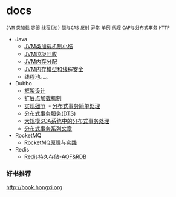 # docs
`JVM` `类加载` `容器` `线程(池)` `锁与CAS` `反射` `异常` `单例` `代理` `CAP与分布式事务` `HTTP`

- Java
  - [JVM类加载机制小结](java/JVM类加载机制小结.md)
  - [JVM垃圾回收](java/JVM垃圾回收.md)
  - [JVM内存分配](java/JVM内存分配.md)
  - [JVM内存模型和线程安全](java/JVM内存模型和线程安全.md)
  - 线程池。。。
- Dubbo
  - [框架设计](dubbo/design.md)
  - [扩展点加载机制](dubbo/SPI.md)
  - [实现细节](dubbo/implementation.md)
  - [分布式事务简单处理](dubbo/simple_distributed_transaction.md)
  - [分布式事务服务(DTS)](dubbo/DTS.md)
  - [大规模SOA系统中的分布式事务处理](https://wenku.baidu.com/view/be946bec0975f46527d3e104.html)
  - [分布式事务系列文章](http://blog.csdn.net/qq_27384769/article/details/79303744)
- RocketMQ
  - [RocketMQ原理与实践](rocketmq/RocketMQ.md)
- Redis
  - [Redis持久存储-AOF&RDB](redis/Redis持久存储-AOF&RDB.md)

### 好书推荐
http://book.hongxi.org
